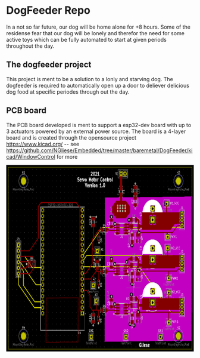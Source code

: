 # DogFeeder Repo

In a not so far future, our dog will be home alone for +8 hours.
Some of the residense fear that our dog will be lonely and therefor the need for some active toys which can be fully automated to start at given periods throughout the day.


## The dogfeeder project
This project is ment to be a solution to a lonly and starving dog. The dogfeeder is required to automatically open up a door to deliever delicious dog food at specific periodes through out the day.

## PCB board
The PCB board developed is ment to support a esp32-dev board with up to 3 actuators powered by an external power source. The board is a 4-layer board and is created through the opensource project https://www.kicad.org/
-- see https://github.com/NGliese/Embedded/tree/master/baremetal/DogFeeder/kicad/WindowControl for more
<p align="center">
  <img src="https://github.com/NGliese/Embedded/blob/master/baremetal/DogFeeder/Images/pcb_board.png" width="600" height="500">
</p>






